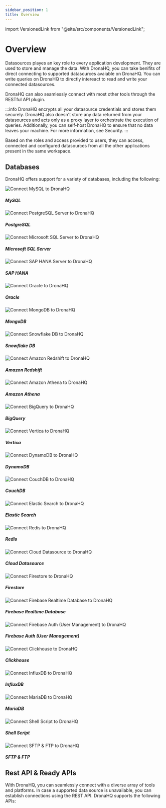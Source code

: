 ```yaml
---
sidebar_position: 1
title: Overview
---
```


import VersionedLink from "@site/src/components/VersionedLink";


# Overview

Datasources playes an key role to every application development. They are used to store and manage the data. With DronaHQ, you can take benifits of direct connecting to supported datasources avaiable on DronaHQ. You can write queries on DronaHQ to directly intereact to read and write your connected datasources.

DronaHQ can also seamlessly connect with most other tools through the RESTful API plugin.

:::info
DronaHQ encrypts all your datasource credentials and stores them securely. DronaHQ also doesn't store any data returned from your datasources and acts only as a proxy layer to orchestrate the execution of queries. Additionally, you can self-host DronaHQ to ensure that no data leaves your machine. For more information, see Security.
:::

Based on the roles and access provided to users, they can access, connected and configured datasources from all the other applications present in the same workspace.

## Databases

DronaHQ offers support for a variety of databases, including the following:

<div className="vendor-table">
  <VersionedLink to="#">
    <div className="card-wrapper">
      <div className="card">
         <img src="/img/mysql-logo.png"  title="MySQL" alt="Connect MySQL to DronaHQ" />
      </div>
      <h5>MySQL</h5>
    </div>
  </VersionedLink>
  <VersionedLink to="#">
    <div className="card-wrapper">
      <div className="card">
         <img src="/img/postgres-logo.png"  title="PostgreSQL" alt="Connect PostgreSQL Server to DronaHQ" />
      </div>
      <h5>PostgreSQL</h5>
    </div>
  </VersionedLink>
  <VersionedLink to="#">
    <div className="card-wrapper">
      <div className="card">
         <img src="/img/mssql-logo.png"  title="Microsoft SQL Server" alt="Connect Microsoft SQL Server to DronaHQ" />
      </div>
      <h5>Microsoft SQL Server</h5>
    </div>
  </VersionedLink>
  <VersionedLink to="#">
    <div className="card-wrapper">
      <div className="card">
         <img src="/img/saphana-logo.png"  title="SAP HANA" alt="Connect SAP HANA Server to DronaHQ" />
      </div>
      <h5>SAP HANA</h5>
    </div>
  </VersionedLink>
   <VersionedLink to="#">
    <div className="card-wrapper">
      <div className="card">
         <img src="/img/oracle-logo.png"  title="Oracle" alt="Connect Oracle to DronaHQ" />
      </div>
      <h5>Oracle</h5>
    </div>
  </VersionedLink>
  <VersionedLink to="#">
    <div className="card-wrapper">
      <div className="card">
        <img src="/img/mongo-logo.png" title="MongoDB" alt="Connect MongoDB to DronaHQ" />
      </div>
      <h5>MongoDB</h5>
    </div>
  </VersionedLink>
  <VersionedLink to="#">
    <div className="card-wrapper">
      <div className="card">
        <img src="/img/snowflake-logo.svg" title="Snowflake DB" alt="Connect Snowflake DB to DronaHQ" />
      </div>
      <h5>Snowflake DB</h5>
    </div>
  </VersionedLink>
  <VersionedLink to="#">
    <div className="card-wrapper">
      <div className="card">
        <img src="/img/redshift-logo.svg" title="Amazon Redshift" alt="Connect Amazon Redshift to DronaHQ" />
      </div>
      <h5>Amazon Redshift</h5>
    </div>
  </VersionedLink>
  <VersionedLink to="#">
    <div className="card-wrapper">
      <div className="card">
        <img src="/img/athena-logo.png" title="Amazon Athena" alt="Connect Amazon Athena to DronaHQ" />
      </div>
      <h5>Amazon Athena</h5>
    </div>
  </VersionedLink>
  <VersionedLink to="#">
    <div className="card-wrapper">
      <div className="card">
        <img src="/img/bigquery-logo.svg" title="BigQuery" alt="Connect BigQuery to DronaHQ" />
      </div>
      <h5>BigQuery</h5>
    </div>
  </VersionedLink>
  <VersionedLink to="#">
    <div className="card-wrapper">
      <div className="card">
        <img src="/img/vertica-logo.png" title="Vertica" alt="Connect Vertica to DronaHQ" />
      </div>
      <h5>Vertica</h5>
    </div>
  </VersionedLink>
  <VersionedLink to="#">
    <div className="card-wrapper">
      <div className="card">
        <img src="/img/dynamodb-logo.svg" title="DynamoDB" alt="Connect DynamoDB to DronaHQ" />
      </div>
      <h5>DynamoDB</h5>
    </div>
  </VersionedLink>
  <VersionedLink to="#">
    <div className="card-wrapper">
      <div className="card">
        <img src="/img/couch-logo.png" title="CouchDB" alt="Connect CouchDB to DronaHQ" />
      </div>
      <h5>CouchDB</h5>
    </div>
  </VersionedLink>
  <VersionedLink to="#">
    <div className="card-wrapper">
      <div className="card">
        <img src="/img/elasticsearch-logo.png" title="Elastic Search" alt="Connect Elastic Search to DronaHQ" />
      </div>
      <h5>Elastic Search</h5>
    </div>
  </VersionedLink>
  <VersionedLink to="#">
    <div className="card-wrapper">
      <div className="card">
        <img src="/img/redis-logo.svg" title="Redis" alt="Connect Redis to DronaHQ" />
      </div>
      <h5>Redis</h5>
    </div>
  </VersionedLink>
  <VersionedLink to="#">
    <div className="card-wrapper">
      <div className="card">
        <img src="/img/clouddatastore-logo.png" title="Cloud Datasource" alt="Connect Cloud Datasource to DronaHQ" />
      </div>
      <h5>Cloud Datasource</h5>
    </div>
  </VersionedLink>
  <VersionedLink to="#">
    <div className="card-wrapper">
      <div className="card">
        <img src="/img/firestore-logo.png" title="Firestore" alt="Connect Firestore to DronaHQ" />
      </div>
      <h5>Firestore</h5>
    </div>
  </VersionedLink>
  <VersionedLink to="#">
    <div className="card-wrapper">
      <div className="card">
        <img src="/img/firebaserealtime-logo.png" title="Firebase Realtime Database" alt="Connect Firebase Realtime Database to DronaHQ" />
      </div>
      <h5>Firebase Realtime Database</h5>
    </div>
  </VersionedLink>
  <VersionedLink to="#">
    <div className="card-wrapper">
      <div className="card">
        <img src="/img/firebaseauth-logo.png" title="Firebase Auth (User Management)" alt="Connect Firebase Auth (User Management) to DronaHQ" />
      </div>
      <h5>Firebase Auth (User Management)</h5>
    </div>
  </VersionedLink>
  <VersionedLink to="#">
    <div className="card-wrapper">
      <div className="card">
        <img src="/img/clickhouse-logo.svg" title="Clickhouse" alt="Connect Clickhouse to DronaHQ" />
      </div>
      <h5>Clickhouse</h5>
    </div>
  </VersionedLink>
  <VersionedLink to="#">
    <div className="card-wrapper">
      <div className="card">
        <img src="/img/influxdb-logo.svg" title="InfluxDB" alt="Connect InfluxDB to DronaHQ" />
      </div>
      <h5>InfluxDB</h5>
    </div>
  </VersionedLink>
  <VersionedLink to="#">
    <div className="card-wrapper">
      <div className="card">
        <img src="/img/mariadb-logo.svg" title="MariaDB" alt="Connect MariaDB to DronaHQ" />
      </div>
      <h5>MariaDB</h5>
    </div>
  </VersionedLink>
  <VersionedLink to="#">
    <div className="card-wrapper">
      <div className="card">
        <img src="/img/shellscript-logo.png" title="Shell Script" alt="Connect Shell Script to DronaHQ" />
      </div>
      <h5>Shell Script</h5>
    </div>
  </VersionedLink>
  <VersionedLink to="#">
    <div className="card-wrapper">
      <div className="card">
        <img src="/img/sftp-logo.svg" title="SFTP & FTP" alt="Connect SFTP & FTP to DronaHQ" />
      </div>
      <h5>SFTP & FTP</h5>
    </div>
  </VersionedLink>
</div>

## Rest API & Ready APIs

With DronaHQ, you can seamlessly connect with a diverse array of tools and platforms. In case a supported data source is unavailable, you can establish connections using the REST API. DronaHQ supports the following APIs:


